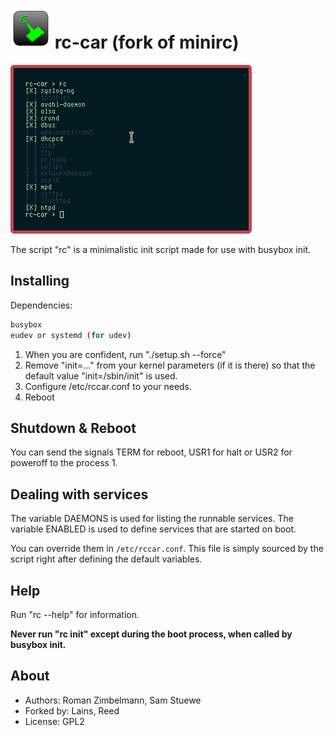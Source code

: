 # ![](data/rc-car-icon.png) rc-car (fork of minirc)

![screenshot](data/screenshot.png)

The script "rc" is a minimalistic init script made for use with busybox init.

## Installing

Dependencies:
 
```sh
busybox
eudev or systemd (for udev)
```

1. When you are confident, run "./setup.sh --force"
2. Remove "init=..." from your kernel parameters (if it is there) so that the default value "init=/sbin/init" is used.
3. Configure /etc/rccar.conf to your needs.
4. Reboot

## Shutdown & Reboot

You can send the signals TERM for reboot, USR1 for halt or USR2 for poweroff to the process 1.

## Dealing with services

The variable DAEMONS is used for listing the runnable services.
The variable ENABLED is used to define services that are started on boot.

You can override them in `/etc/rccar.conf`.
This file is simply sourced by the script right after defining the default variables.

## Help

Run "rc --help" for information. 

**Never run "rc init" except during the boot process, when called by busybox init.**

## About

* Authors: Roman Zimbelmann, Sam Stuewe
* Forked by: Lains, Reed
* License: GPL2
